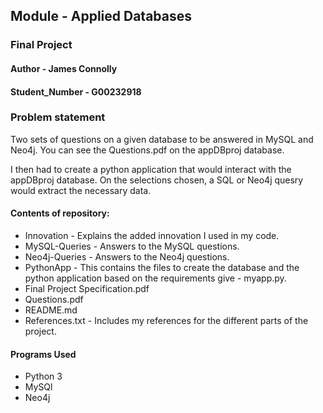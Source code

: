 ## Module - Applied Databases
### Final Project
#### Author - James Connolly
#### Student_Number - G00232918

### Problem statement
Two sets of questions on a given database to be answered in MySQL and Neo4j. You can see the Questions.pdf on the appDBproj database.

I then had to create a python application that would interact with the appDBproj database. On the selections chosen, a SQL or Neo4j quesry would extract the necessary data.

#### Contents of repository:
* Innovation - Explains the added innovation I used in my code.
* MySQL-Queries - Answers to the MySQL questions.
* Neo4j-Queries - Answers to the Neo4j questions.
* PythonApp - This contains the files to create the database and the python application based on the requirements give - myapp.py.
* Final Project Specification.pdf
* Questions.pdf
* README.md
* References.txt - Includes my references for the different parts of the project.

#### Programs Used
- Python 3
- MySQl
- Neo4j